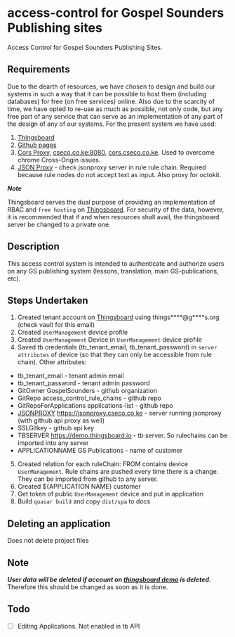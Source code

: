 # access-control for Gospel Sounders Publishing sites

Access Control for Gospel Sounders Publishing Sites.

## Requirements

Due to the dearth of resources, we have chosen to design and build our systems in such a way that it can be possible to host them (including databases) for free (on free services) online. Also due to the scarcity of time, we have opted to re-use as much as possible, not only code, but any free part of any service that can serve as an implementation of any part of the design of any of our systems. For the present system we have used:

1. [Thingsboard](https://demo.thingsboard.io/)
2. [Github pages](https://github.com/)
3. [Cors Proxy](https://cors-anywhere.herokuapp.com/), [cseco.co.ke:8080](http://cseco.co.ke:8080), [cors.cseco.co.ke](https://cors.cseco.co.ke:8080). Used to overcome chrome Cross-Origin issues.
4. [JSON Proxy](https://github.com/csymapp/jsonproxy) - check jsonproxy server in rule rule chain. Required because rule nodes do not accept text as input. Also proxy for octokit.

***Note***

Thingsboard serves the dual purpose of providing an implementation of RBAC and `free hosting` on [Thingsboard](https://demo.thingsboard.io/). For security of the data, however, it is recommended that if and when resources shall avail, the thingsboard server be changed to a private one.

## Description

This access control system is intended to authenticate and authorize users on any GS publishing system (lessons, translation, main GS-publications, etc). 

## Steps Undertaken

1. Created tenant account on [Thingsboard](https://demo.thingsboard.io/) using things****@g****s.org (check vault for this email)
2. Created `UserManagement` device profile
3. Created `UserManagement` Device in `UserManagement` device profile
4. Saved tb credentials (tb_tenant_email, tb_tenant_password) in `server attributes` of device (so that they can only be accessible from rule chain). Other attributes:
- tb_tenant_email - tenant admin email
- tb_tenant_password - tenant admin password
- GitOwner GospelSounders - github organization
- GitRepo access_control_rule_chains - github repo
- GitRepoForApplications applications-list - github repo
- [JSONPROXY](https://github.com/csymapp/jsonproxy) https://jsonproxy.cseco.co.ke - server running jsonproxy (with github api proxy as well)
- SSLGitkey - github api key
- TBSERVER https://demo.thingsboard.io - tb server. So rulechains can be imported into any server
- APPLICATIONNAME GS Publications - name of customer
5. Created relation for each ruleChain: FROM contains device `UserManagement`. Rule chains are pushed every time there is a change. They can be imported from github to any server.
6. Created ${APPLICATION NAME} customer
7. Get token of public `UserManagement` device and put in application
8. Build `quasar build` and copy `dist/spa` to docs


## Deleting an application

Does not delete project files

## Note

***User data will be deleted if account on [thingsboard demo](https://demo.thingsboard.io) is deleted.*** Therefore this should be changed as soon as it is done.

## Todo
- [ ] Editing Applications. Not enabled in tb API
